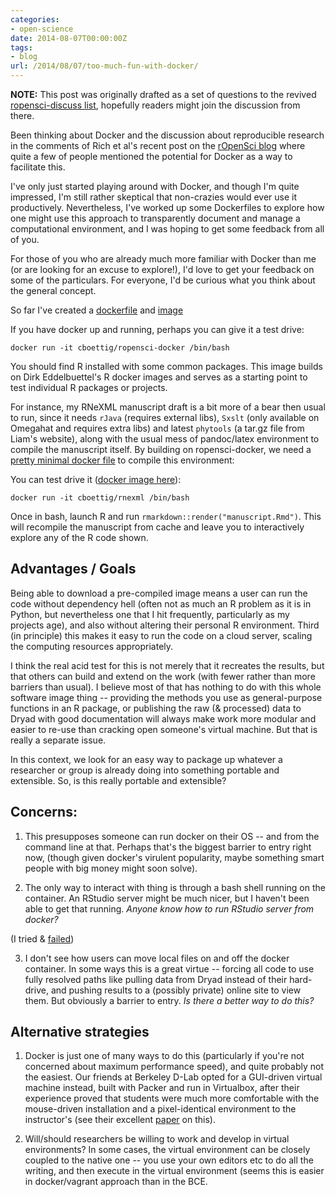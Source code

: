 ```yaml
---
categories:
- open-science
date: 2014-08-07T00:00:00Z
tags:
- blog
url: /2014/08/07/too-much-fun-with-docker/
---
```


**NOTE:** This post was originally drafted as a set of questions to the revived [ropensci-discuss list](https://groups.google.com/forum/#!forum/ropensci-discuss), hopefully readers might join the discussion from there.


Been thinking about Docker and the discussion about reproducible research in the comments of Rich et al's recent post on the [rOpenSci blog](ropensci.org/blog/2014/06/09/reproducibility/) where quite a few of people mentioned the potential for Docker as a way to facilitate this.


I've only just started playing around with Docker, and though I'm quite impressed, I'm still rather skeptical that non-crazies would ever use it productively.  Nevertheless, I've worked up some Dockerfiles to explore how one might use this approach to transparently document and manage a computational environment, and I was hoping to get some feedback from all of you.

For those of you who are already much more familiar with Docker than me (or are looking for an excuse to explore!), I'd love to get your feedback on some of the particulars.  For everyone, I'd be curious what you think about the general concept.


So far I've created a [dockerfile](https://github.com/ropensci/docker-ubuntu-r/blob/master/add-r-ropensci/Dockerfile) and [image](https://registry.hub.docker.com/u/cboettig/ropensci-docker/)

If you have docker up and running, perhaps you can give it a test drive:

    docker run -it cboettig/ropensci-docker /bin/bash

You should find R installed with some common packages.  This image builds on Dirk Eddelbuettel's R docker images and serves as a starting point to test individual R packages or projects.


For instance, my RNeXML manuscript draft is a bit more of a bear then usual to run, since it needs `rJava` (requires external libs), `Sxslt` (only available on Omegahat and requires extra libs) and latest `phytools` (a tar.gz file from Liam's website), along with the usual mess of pandoc/latex environment to compile the manuscript itself.  By building on ropensci-docker, we need a [pretty minimal docker file](https://github.com/ropensci/RNeXML/tree/master/manuscripts/Dockerfile) to compile this environment:

You can test drive it ([docker image here](https://registry.hub.docker.com/u/cboettig/rnexml)):

    docker run -it cboettig/rnexml /bin/bash

Once in bash, launch R and run `rmarkdown::render("manuscript.Rmd")`.  This will recompile the manuscript from cache and leave you to interactively explore any of the R code shown.

## Advantages / Goals

Being able to download a pre-compiled image means a user can run the code without dependency hell (often not as much an R problem as it is in Python, but nevertheless one that I hit frequently, particularly as my projects age), and also without altering their personal R environment. Third (in principle) this makes it easy to run the code on a cloud server, scaling the computing resources appropriately.


I think the real acid test for this is not merely that it recreates the results, but that others can build and extend on the work (with fewer rather than more barriers than usual). I believe most of that has nothing to do with this whole software image thing -- providing the methods you use as general-purpose functions in an R package, or publishing the raw (& processed) data to Dryad with good documentation will always make work more modular and easier to re-use than cracking open someone's virtual machine.  But that is really a separate issue.

In this context, we look for an easy way to package up whatever a researcher or group is already doing into something portable and extensible.  So, is this really portable and extensible?

## Concerns:

1. This presupposes someone can run docker on their OS -- and from the command line at that.  Perhaps that's the biggest barrier to entry right now, (though given docker's virulent popularity, maybe something smart people with big money might soon solve).


2. The only way to interact with thing is through a bash shell running on the container.  An RStudio server might be much nicer, but I haven't been able to get that running.  *Anyone know how to run RStudio server from docker?*

(I tried & [failed](https://github.com/mingfang/docker-druid/issues/2))

3. I don't see how users can move local files on and off the docker container.  In some ways this is a great virtue -- forcing all code to use fully resolved paths like pulling data from Dryad instead of their hard-drive, and pushing results to a (possibly private) online site to view them.  But obviously a barrier to entry.  *Is there a better way to do this?*


## Alternative strategies


1) Docker is just one of many ways to do this (particularly if you're not concerned about maximum performance speed), and quite probably not the easiest. Our friends at Berkeley D-Lab opted for a GUI-driven virtual machine instead, built with Packer and run in Virtualbox, after their experience proved that students were much more comfortable with the mouse-driven installation and a pixel-identical environment to the instructor's (see their excellent [paper](https://berkeley.app.box.com/s/w424gdjot3tgksidyyfl) on this).

2) Will/should researchers be willing to work and develop in virtual environments?  In some cases, the virtual environment can be closely coupled to the native one -- you use your own editors etc to do all the writing, and then execute in the virtual environment (seems this is easier in docker/vagrant approach than in the BCE.

<!--

I would like a way for a collaborator who knows a little R to be able to open my .Rmd manuscript on his/her own computer, edit some parameters, recompile and view the pdf. RStudio w/ rmarkdown has gone a long way to making that happen.
-->


